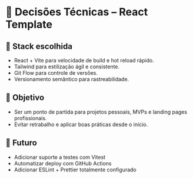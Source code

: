# 📄 Decisões Técnicas – React Template

## 🔧 Stack escolhida
- React + Vite para velocidade de build e hot reload rápido.
- Tailwind para estilização ágil e consistente.
- Git Flow para controle de versões.
- Versionamento semântico para rastreabilidade.

## 🎯 Objetivo
- Ser um ponto de partida para projetos pessoais, MVPs e landing pages profissionais.
- Evitar retrabalho e aplicar boas práticas desde o início.

## 🧪 Futuro
- Adicionar suporte a testes com Vitest
- Automatizar deploy com GitHub Actions
- Adicionar ESLint + Prettier totalmente configurado
